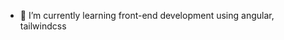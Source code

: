 - 🌱 I’m currently learning front-end development using angular, tailwindcss
<!-- - 📕 I’m currently reading  -->
